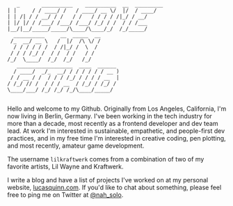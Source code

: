 ```
   _       __________    __________  __  _________
| |     / / ____/ /   / ____/ __ \/  |/  / ____/
| | /| / / __/ / /   / /   / / / / /|_/ / __/   
| |/ |/ / /___/ /___/ /___/ /_/ / /  / / /___   
|__/|__/_____/_____/\____/\____/_/  /_/_____/   
  __________     __  _____  __                  
 /_  __/ __ \   /  |/  /\ \/ /                  
  / / / / / /  / /|_/ /  \  /                   
 / / / /_/ /  / /  / /   / /                    
/_/  \____/  /_/  /_/   /_/                     
   __________________  ____  ______             
  / ____/  _/_  __/ / / / / / / __ )            
 / / __ / /  / / / /_/ / / / / __  |            
/ /_/ // /  / / / __  / /_/ / /_/ /             
\____/___/ /_/ /_/ /_/\____/_____/              
                                                
```

Hello and welcome to my Github. Originally from Los Angeles, California, I'm now living in Berlin, Germany. I've been working in the tech industry for more than a decade, most recently as a frontend developer and dev team lead. At work I'm interested in sustainable, empathetic, and people-first dev practices, and in my free time I'm interested in creative coding, pen plotting, and most recently, amateur game development.

The username `lilkraftwerk` comes from a combination of two of my favorite artists, Lil Wayne and Kraftwerk.

I write a blog and have a list of projects I've worked on at my personal website, [lucasquinn.com](https://lucasquinn.com). If you'd like to chat about something, please feel free to ping me on Twitter at [@nah_solo](https://twitter.com/nah_solo).
